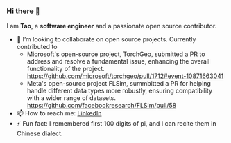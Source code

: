### Hi there 👋

<!--
**menglutao/MengluTao** is a ✨ _special_ ✨ repository because its `README.md` (this file) appears on your GitHub profile.

-->
I am **Tao**, a **software engineer** and a passionate open source contributor.

- 👯 I’m looking to collaborate on open source projects. Currently contributed to
  - Microsoft's open-source project, TorchGeo, submitted a PR to address and resolve a fundamental issue, enhancing the overall functionality of the project. https://github.com/microsoft/torchgeo/pull/1712#event-10871663041
  - Meta's open-source project FLSim, summbitted a PR for helping handle different data types more robustly, ensuring compatibility with a wider range of datasets. 
  https://github.com/facebookresearch/FLSim/pull/58
- 📫 How to reach me: [LinkedIn](https://www.linkedin.com/in/menglu-tao-12b722111/)
- ⚡ Fun fact: I remembered first 100 digits of pi, and I can recite them in Chinese dialect.


